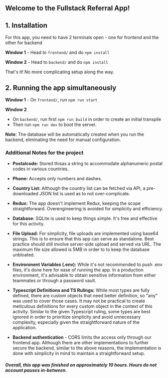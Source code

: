 
## Welcome to the Fullstack Referral App!


## 1. Installation
For this app, you need to have 2 terminals open - one for frontend and the other for backend

**Window 1** - Head to `frontend/` and do `npm install`

**Window 2** - Head to `backend/` and do `npm install`

That's it! No more complicating setup along  the way. 


## 2. Running the app simultaneously

**Window 1** - On `frontend/`, run `npm run start`

**Window 2**
 - On `backend/`, run first `npm run build` in order to create an initial transpile
 - Then run `npm run dev` to boot the server.

**Note**: The database will be automatically created when you run the backend, eliminating the need for manual configuration.


### Additional Notes for the project

-  **Postalcode:** Stored thisas a string to accommodate alphanumeric postal codes in various countries.
-  **Phone:** Accepts only numbers and dashes.
-  **Country List:** Although the country list can be fetched via API, a pre-downloaded JSON list is used as to not over-complicate.

-  **Redux:** The app doesn't implement Redux, keeping the scope straightforward. Overengineering is avoided for simplicity and efficiency.
-  **Database:** SQLite is used to keep things simple. It's free and effective for this activity.
-  **File Upload:** For simplicity, file uploads are implemented using base64 strings. This is to ensure that this app can serve as standalone. Best practice should still involve server-side upload and served via URL. The maximum file size allowed is 5MB in order to to keep the database unbloated.
-  **Environment Variables (.env):** While it's not recommended to push .env files, it's done here for ease of running the app. In a production environment, it's advisable to obtain sensitive information from either teammates or through a password vault.
- **Typescript Definitions and TS Rulings:** While most types are fully defined, there are custom objects that need better definition, so "any" was used to cover those cases. It may not be practical to create meticulous definitions for every custom object in the context of this activity. Similar to the given Typescript ruling, some types are best ignored in order to prioritize simplicity and avoid unnecessary complexity, especially given the straightforward nature of the application.
- **Backend authentication** - CORS limits the access only through our frontend app. Although there are other implementations to further secure the backend, similar to the above reasons, the implementation is done with simplicity in mind to maintain a straightforward setup.


##### Overall, this app was finished on approximately 10 hours. Hours do not account pauses in-between.